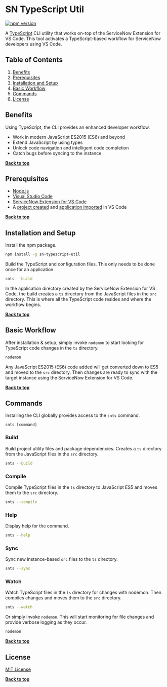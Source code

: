 # SN TypeScript Util

[![npm version](https://img.shields.io/npm/v/sn-typescript-util)](https://www.npmjs.com/package/sn-typescript-util)

A [TypeScript](https://www.typescriptlang.org/) CLI utility that works on-top of the ServiceNow Extension for VS Code. This tool activates a TypeScript-based workflow for ServiceNow developers using VS Code.

## Table of Contents

1. [Benefits](#benefits)
1. [Prerequisites](#prerequisites)
1. [Installation and Setup](#installation-and-setup)
1. [Basic Workflow](#basic-workflow)
1. [Commands](#commands)
1. [License](#license)

## Benefits

Using TypeScript, the CLI provides an enhanced developer workflow.

- Work in modern JavaScript ES2015 (ES6) and beyond
- Extend JavaScript by using types
- Unlock code navigation and intelligent code completion
- Catch bugs before syncing to the instance

**[Back to top](#table-of-contents)**

## Prerequisites

- [Node.js](https://nodejs.org/)
- [Visual Studio Code](https://code.visualstudio.com/)
- [ServiceNow Extension for VS Code](https://marketplace.visualstudio.com/items?itemName=ServiceNow.now-vscode)
- A [project created](https://docs.servicenow.com/bundle/quebec-application-development/page/build/applications/task/create-project.html#create-project) and [application imported](https://docs.servicenow.com/bundle/quebec-application-development/page/build/applications/task/create-project.html#vscode-import-application) in VS Code

**[Back to top](#table-of-contents)**

## Installation and Setup

Install the npm package.

```bash
npm install -g sn-typescript-util
```

Build the TypeScript and configuration files. This only needs to be done once for an application.

```bash
snts --build
```

In the application directory created by the ServiceNow Extension for VS Code, the build creates a `ts` directory from the JavaScript files in the `src` directory. This is where all the TypeScript code resides and where the workflow begins.

**[Back to top](#table-of-contents)**

## Basic Workflow

After installation & setup, simply invoke `nodemon` to start looking for TypeScript code changes in the `ts` directory.

```bash
nodemon
```

Any JavaScript ES2015 (ES6) code added will get converted down to ES5 and moved to the `src` directory. Then changes are ready to sync with the target instance using the ServiceNow Extension for VS Code.

**[Back to top](#table-of-contents)**

## Commands

Installing the CLI globally provides access to the `snts` command.

```sh-session
snts [command]
```

### Build

Build project utility files and package dependencies. Creates a `ts` directory from the JavaScript files in the `src` directory.

```bash
snts --build
```

### Compile

Compile TypeScript files in the `ts` directory to JavaScript ES5 and moves them to the `src` directory.

```bash
snts --compile
```

### Help

Display help for the command.

```bash
snts --help
```

### Sync

Sync new instance-based `src` files to the `ts` directory.

```bash
snts --sync
```

### Watch

Watch TypeScript files in the `ts` directory for changes with nodemon. Then compiles changes and moves them to the `src` directory.

```bash
snts --watch
```

Or simply invoke `nodemon`. This will start monitoring for file changes and provide verbose logging as they occur.

```bash
nodemon
```

**[Back to top](#table-of-contents)**

## License

[MIT License](LICENSE)

**[Back to top](#table-of-contents)**
